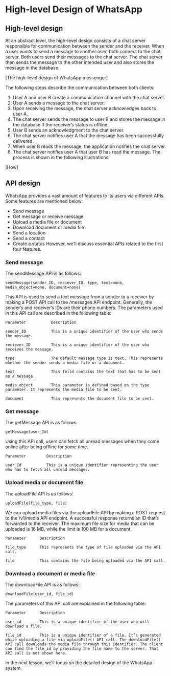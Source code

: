 # High-level Design of WhatsApp
## High-level design
At an abstract level, the high-level design consists of a chat server responsible for communication between the sender and the receiver. When a user wants to send a message to another user, both connect to the chat server. Both users send their messages to the chat server. The chat server then sends the message to the other intended user and also stores the message in the database.

[The high-level design of WhatsApp messenger]

The following steps describe the communication between both clients:

1. User A and user B create a communication channel with the chat server.
2. User A sends a message to the chat server.
3. Upon receiving the message, the chat server acknowledges back to user A.
4. The chat server sends the message to user B and stores the message in the database if the receiver’s status is offline.
5. User B sends an acknowledgment to the chat server.
6. The chat server notifies user A that the message has been successfully delivered.
7. When user B reads the message, the application notifies the chat server.
8. The chat server notifies user A that user B has read the message.
The process is shown in the following illustrations:

[How]

## API design
WhatsApp provides a vast amount of features to its users via different APIs. Some features are mentioned below:

- Send message
- Get message or receive message
- Upload a media file or document
- Download document or media file
- Send a location
- Send a contact
- Create a status
However, we’ll discuss essential APIs related to the first four features.

### Send message
The sendMessage API is as follows:
```
sendMessage(sender_ID, reciever_ID, type, text=none, media_object=none, document=none)
```
This API is used to send a text message from a sender to a receiver by making a POST API call to the /messages API endpoint. Generally, the sender’s and receiver’s IDs are their phone numbers. The parameters used in this API call are described in the following table:
```
Parameter           Description

sender_ID           This is a unique identifier of the user who sends the message.

reciever_ID         This is a unique identifier of the user who receives the message.

type                The default message type is text. This represents whether the sender sends a media file or a document.

text                This feild contains the text that has to be sent as a message.

media_object        This parameter is defined based on the type parameter. It represents the media file to be sent.

document            This represents the document file to be sent.
```

### Get message
The getMessage API is as follows:
```
getMessage(user_Id)
```
Using this API call, users can fetch all unread messages when they come online after being offline for some time.
```
Parameter         Description

user_Id           This is a unique identifier representing the user who has to fetch all unread messages.
```

### Upload media or document file
The uploadFile API is as follows:
```
uploadFile(file_type, file)
```
We can upload media files via the uploadFile API by making a POST request to the /v1/media API endpoint. A successful response returns an ID that’s forwarded to the receiver. The maximum file size for media that can be uploaded is 16 MB, while the limit is 100 MB for a document.
```
Parameter      Description

file_type      This represents the type of file uploaded via the API call.

file           This contains the file being uploaded via the API call. 
```

### Download a document or media file
The downloadFile API is as follows:
```
downloadFile(user_id, file_id)
```
The parameters of this API call are explained in the following table:
```
Parameter      Description

user_id        This is a unique identifier of the user who will download a file.

file_id        This is a unique identifier of a file. It’s generated while uploading a file via uploadFile() API call. The downloadFile() API call downloads the media file through this identifier. The client can find the file_id by providing the file name to the server. That API call is not shown here.
```

In the next lesson, we’ll focus on the detailed design of the WhatsApp system.

